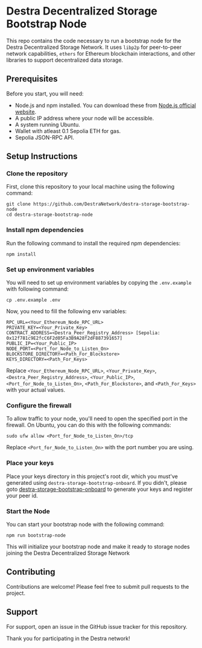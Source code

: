 # Destra Decentralized Storage Bootstrap Node

This repo contains the code necessary to run a bootstrap node for the Destra Decentralized Storage Network. It uses `libp2p` for peer-to-peer network capabilities, `ethers` for Ethereum blockchain interactions, and  other libraries to support decentralized data storage.

## Prerequisites

Before you start, you will need:

- Node.js and npm installed. You can download these from [Node.js official website](https://nodejs.org/).
- A public IP address where your node will be accessible.
- A system running Ubuntu.
- Wallet with atleast 0.1 Sepolia ETH for gas.
- Sepolia JSON-RPC API.

## Setup Instructions

### Clone the repository

First, clone this repository to your local machine using the following command:

```
git clone https://github.com/DestraNetwork/destra-storage-bootstrap-node
cd destra-storage-bootstrap-node
```

### Install npm dependencies

Run the following command to install the required npm dependencies:

```
npm install
```

### Set up environment variables

You will need to set up environment variables by copying the `.env.example` with following command:

```
cp .env.example .env
```

Now, you need to fill the following env variables:


```
RPC_URL=<Your_Ethereum_Node_RPC_URL>
PRIVATE_KEY=<Your_Private_Key>
CONTRACT_ADDRESS=<Destra_Peer_Registry_Address> [Sepolia: 0x12f781c9E2fcC6F2d05Fa3B9A28f2dF887391657]
PUBLIC_IP=<Your_Public_IP>
NODE_PORT=<Port_for_Node_to_Listen_On>
BLOCKSTORE_DIRECTORY=<Path_For_Blockstore>
KEYS_DIRECTORY=<Path_For_Keys>
```

Replace `<Your_Ethereum_Node_RPC_URL>`, `<Your_Private_Key>`, `<Destra_Peer_Registry_Address>`, `<Your_Public_IP>`, `<Port_for_Node_to_Listen_On>`, `<Path_For_Blockstore>`, and `<Path_For_Keys>` with your actual values.

### Configure the firewall

To allow traffic to your node, you'll need to open the specified port in the firewall. On Ubuntu, you can do this with the following commands:

```
sudo ufw allow <Port_for_Node_to_Listen_On>/tcp
```

Replace `<Port_for_Node_to_Listen_On>` with the port number you are using.

### Place your keys

Place your keys directory in this project's root dir, which you must've generated using `destra-storage-bootstrap-onboard`. If you didn't, please goto [destra-storage-bootstrap-onboard](https://github.com/DestraNetwork/destra-storage-bootstrap-onboard) to generate your keys and register your peer id.


### Start the Node

You can start your bootstrap node with the following command:

```
npm run bootstrap-node
```

This will initialize your bootstrap node and make it ready to storage nodes joining the Destra Decentralized Storage Network


## Contributing

Contributions are welcome! Please feel free to submit pull requests to the project.

## Support

For support, open an issue in the GitHub issue tracker for this repository.

Thank you for participating in the Destra network!
